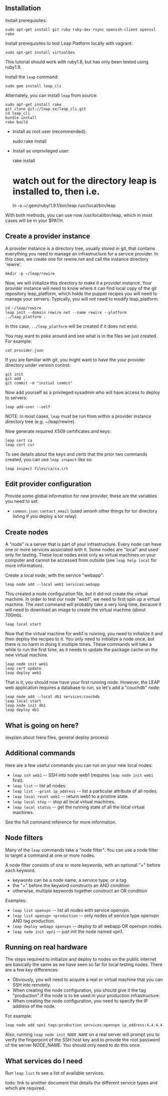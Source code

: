 Installation
--------------------------------

Install prerequisites:

    sudo apt-get install git ruby ruby-dev rsync openssh-client openssl rake

Install prerequisites to test Leap Platform locally with vagrant:

    sudo apt-get install virtualbox

This tutorial should work with ruby1.8, but has only been tested using ruby1.9.

Install the `leap` command:

    sudo gem install leap_cli

Alternately, you can install `leap` from source:

    sudo apt-get install rake
    git clone git://leap.se/leap_cli.git
    cd leap_cli
    bundle install
    rake build

* Install as root user (recommended):

    sudo rake install

* Install as unprivileged user:

    rake install
    # watch out for the directory leap is installed to, then i.e.
    ln -s ~/.gem/ruby/1.9.1/bin/leap /usr/local/bin/leap

With both methods, you can use now /usr/local/bin/leap, 
which in most cases will be in your $PATH.


Create a provider instance
---------------------------------------

A provider instance is a directory tree, usually stored in git, that contains everything you need to manage an infrastructure for a service provider. In this case, we create one for rewire.net and call the instance directory 'rewire'.

    mkdir -p ~/leap/rewire

Now, we will initialize this directory to make it a provider instance. Your provider instance will need to know where it can find local copy of the git repository leap_platform, which holds the puppet recipes you will need to manage your servers. Typically, you will not need to modify leap_platform.

    cd ~/leap/rewire
    leap init --domain rewire.net --name rewire --platform ../leap_platform .

In this case, `../leap_platform` will be created if it does not exist.

You may want to poke around and see what is in the files we just created. For example:

    cat provider.json

If you are familiar with git, you might want to have the your provider directory under 
version control:

    git init
    git add .
    git commit -m "initial commit"

Now add yourself as a privileged sysadmin who will have access to deploy to servers:

    leap add-user --self

NOTE: in most cases, `leap` must be run from within a provider instance directory tree (e.g. ~/leap/rewire).

Now generate required X509 certificates and keys:

    leap cert ca
    leap cert csr

To see details about the keys and certs that the prior two commands created, you can use `leap inspect` like so:

    leap inspect files/ca/ca.crt


Edit provider configuration
--------------------------------------

Provide some global information for new provider, these are the variables you need to set:
 
* `common.json`: `contact_email` (used amonh other things for tor directory listing 
  if you deploy a tor relay)


Create nodes
------------

A "node" is a server that is part of your infrastructure. Every node can have one or more services associated with it. Some nodes are "local" and used only for testing. These local nodes exist only as virtual machines on your computer and cannot be accessed from outside (see `leap help local` for more information).

Create a local node, with the service "webapp":

    leap node add --local web1 services:webapp

This created a node configuration file, but it did not create the virtual machine. In order to test our node "web1", we need to first spin up a virtual machine. The next command will probably take a very long time, because it will need to download an image to create the virtual machine (about 700mb).

    leap local start

Now that the virtual machine for web1 is running, you need to initialize it and then deploy the recipes to it. You only need to initialize a node once, but there is no harm in doing it multiple times. These commands will take a while to run the first time, as it needs to update the package cache on the new virtual machine.

    leap node init web1
    leap cert update
    leap deploy web1

That is it, you should now have your first running node. However, the LEAP web application requires a database to run, so let's add a "couchdb" node:

    leap node add --local db1 services:couchdb
    leap local start
    leap node init db1
    leap deploy db1

What is going on here?
--------------------------------------------

(explain about hiera files, general deploy process)

Additional commands
-------------------------------------------

Here are a few useful commands you can run on your new local nodes:

* `leap ssh web1` -- SSH into node web1 (requires `leap node init web1` first).
* `leap list` -- list all nodes.
* `leap list --print ip_address` -- list a particular attribute of all nodes.
* `leap local reset web1` -- return web1 to a pristine state.
* `leap local stop` -- stop all local virtual machines.
* `leap local status` -- get the running state of all the local virtual machines.

See the full command reference for more information.

Node filters
-------------------------------------------

Many of the `leap` commands take a "node filter". You can use a node filter to target a command at one or more nodes.

A node filter consists of one or more keywords, with an optional "+" before each keyword.

* keywords can be a node name, a service type, or a tag.
* the "+" before the keyword constructs an AND condition
* otherwise, multiple keywords together construct an OR condition

Examples:

* `leap list openvpn` -- list all nodes with service openvpn.
* `leap list openvpn +production` -- only nodes of service type openvpn AND tag production.
* `leap deploy webapp openvpn` -- deploy to all webapp OR openvpn nodes.
* `leap node init vpn1` -- just init the node named vpn1.

Running on real hardware
-----------------------------------

The steps required to initialize and deploy to nodes on the public internet are basically the same as we have seen so far for local testing nodes. There are a few key differences:

* Obviously, you will need to acquire a real or virtual machine that you can SSH into remotely.
* When creating the node configuration, you should give it the tag "production" if the node is to be used in your production infrastructure.
* When creating the node configuration, you need to specify the IP address of the node.

For example:

    leap node add vpn1 tags:production services:openvpn ip_address:4.4.4.4

Also, running `leap node init NODE_NAME` on a real server will prompt you to verify the fingerprint of the SSH host key and to provide the root password of the server NODE_NAME. You should only need to do this once.

What services do I need
-----------------------------------

Run `leap list` to see a list of available services.

todo: link to another document that details the different service types and which are required.


